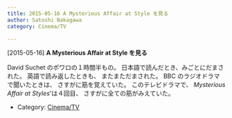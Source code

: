 ```yaml
---
title: 2015-05-16 A Mysterious Affair at Style を見る
author: Satoshi Nakagawa
category: Cinema/TV

---
```


[2015-05-16] **A Mysterious Affair at Style を見る** 

 David Suchet のポワロの１時間半もの。
日本語で読んだとき、みごとにだまされた。
英語で読み返したときも、
またまただまされた。
BBC のラジオドラマで聞いたときは、
さすがに筋を覚えていた。
このテレビドラマで、
_Mysterious Affair at Styles_'は４回目、
さすがに全ての筋がみえていた。

- Category: [Cinema/TV](https://merapano.github.io/categories.html#Cinema/TV)

